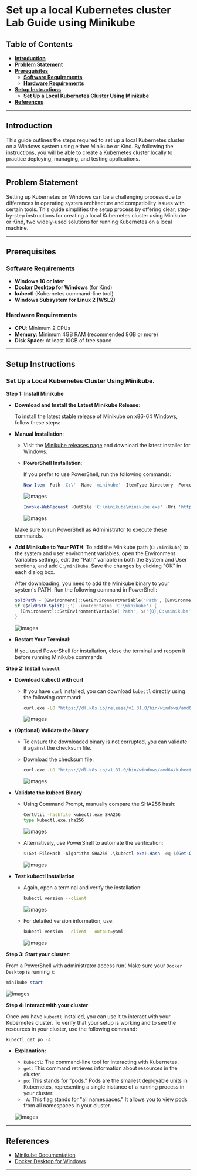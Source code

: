 # **Set up a local Kubernetes cluster Lab Guide using Minikube**

## Table of Contents

* [**Introduction**](#introduction)  
* [**Problem Statement**](#problem-statement)  
* [**Prerequisites**](#prerequisites)  
  - [**Software Requirements**](#software-requirements)  
  - [**Hardware Requirements**](#hardware-requirements)  
* [**Setup Instructions**](#setup-instructions)
  * [**Set Up a Local Kubernetes Cluster Using Minikube**](#set-up-a-local-kubernetes-cluster-using-minikube)  
* [**References**](#references)  

---

## Introduction

This guide outlines the steps required to set up a local Kubernetes cluster on a Windows system using either Minikube or Kind. By following the instructions, you will be able to create a Kubernetes cluster locally to practice deploying, managing, and testing applications.

---

## Problem Statement

Setting up Kubernetes on Windows can be a challenging process due to differences in operating system architecture and compatibility issues with certain tools. This guide simplifies the setup process by offering clear, step-by-step instructions for creating a local Kubernetes cluster using Minikube or Kind, two widely-used solutions for running Kubernetes on a local machine.

---

## Prerequisites

### Software Requirements

- **Windows 10 or later**
- **Docker Desktop for Windows** (for Kind)
- **kubectl** (Kubernetes command-line tool)
- **Windows Subsystem for Linux 2 (WSL2)**

### Hardware Requirements

- **CPU**: Minimum 2 CPUs  
- **Memory**: Minimum 4GB RAM (recommended 8GB or more)  
- **Disk Space**: At least 10GB of free space

---

## Setup Instructions

### Set Up a Local Kubernetes Cluster Using Minikube.

**Step 1: Install Minikube**  

- **Download and Install the Latest Minikube Release**:  

  To install the latest stable release of Minikube on x86-64 Windows, follow these steps:
     
- **Manual Installation**:

  - Visit the [Minikube releases page](https://github.com/kubernetes/minikube/releases) and download the latest installer for Windows.
     
  - **PowerShell Installation**:  
    
    If you prefer to use PowerShell, run the following commands:
       
    ```powershell
    New-Item -Path 'C:\' -Name 'minikube' -ItemType Directory -Force
    ```

    ![images](./images/k8s.png)
    
    ```powershell
    Invoke-WebRequest -OutFile 'C:\minikube\minikube.exe' -Uri 'https://github.com/kubernetes/minikube/releases/latest/download/minikube-windows-amd64.exe' -UseBasicParsing
    ```

    ![images](./images/k8s-1.png)

  Make sure to run PowerShell as Administrator to execute these commands.

- **Add Minikube to Your PATH**: 
  To add the Minikube path (`C:/minikube`) to the system and user environment variables, open the Environment Variables settings, edit the "Path" variable in both the System and User sections, and add `C:/minikube`. Save the changes by clicking "OK" in each dialog box.
  
  After downloading, you need to add the Minikube binary to your system's PATH. Run the following command in PowerShell:
     
  ```powershell
  $oldPath = [Environment]::GetEnvironmentVariable('Path', [EnvironmentVariableTarget]::Machine)
  if ($oldPath.Split(';') -inotcontains 'C:\minikube') {
    [Environment]::SetEnvironmentVariable('Path', $('{0};C:\minikube' -f $oldPath), [EnvironmentVariableTarget]::Machine)
  }
  ```

    ![images](./images/k8s-2.png)

- **Restart Your Terminal**:

  If you used PowerShell for installation, close the terminal and reopen it before running Minikube commands

**Step 2: Install `kubectl`**

- **Download kubectl with curl**  

  - If you have `curl` installed, you can download `kubectl` directly using the following command:
     
    ```bash
    curl.exe -LO "https://dl.k8s.io/release/v1.31.0/bin/windows/amd64/kubectl.exe"
    ```
    ![images](./images/k8s-3.png)


- **(Optional) Validate the Binary**  
   
  - To ensure the downloaded binary is not corrupted, you can validate it against the checksum file.
  - Download the checksum file:
     
    ```bash
    curl.exe -LO "https://dl.k8s.io/v1.31.0/bin/windows/amd64/kubectl.exe.sha256"
    ```
    ![images](./images/k8s-4.png)

- **Validate the kubectl Binary**  
   
  - Using Command Prompt, manually compare the SHA256 hash:
     
    ```bash
    CertUtil -hashfile kubectl.exe SHA256
    type kubectl.exe.sha256
    ```
    ![images](./images/k8s-5.png)
   
  - Alternatively, use PowerShell to automate the verification:
     
    ```powershell
    $(Get-FileHash -Algorithm SHA256 .\kubectl.exe).Hash -eq $(Get-Content .\kubectl.exe.sha256)
    ```
    ![images](./images/k8s-6.png)


- **Test kubectl Installation** 

  - Again, open a terminal and verify the installation:
     
    ```bash
    kubectl version --client
    ```
    ![images](./images/k8s-7.png)
  

  - For detailed version information, use:
     
    ```bash
    kubectl version --client --output=yaml
    ```
    ![images](./images/k8s-8.png)

**Step 3: Start your cluster**:

  From a PowerShell with administrator access run( Make sure your `Docker Desktop` is running ):

  ```powershell
  minikube start
  ```

  ![images](./images/k8s-9.png)

**Step 4: Interact with your cluster**

Once you have `kubectl` installed, you can use it to interact with your Kubernetes cluster. To verify that your setup is working and to see the resources in your cluster, use the following command:

```bash
kubectl get po -A
```

- **Explanation:**

  - `kubectl`: The command-line tool for interacting with Kubernetes.
  - `get`: This command retrieves information about resources in the cluster.
  - `po`: This stands for "pods." Pods are the smallest deployable units in Kubernetes, representing a single instance of a running process in your cluster.
  - `-A`: This flag stands for "all namespaces." It allows you to view pods from all namespaces in your cluster.

  ![images](./images/k8s-10.png)

---

## References

- [Minikube Documentation](https://minikube.sigs.k8s.io/docs/start/?arch=%2Fwindows%2Fx86-64%2Fstable%2F.exe+download)
- [Docker Desktop for Windows](https://www.docker.com/products/docker-desktop)

---
